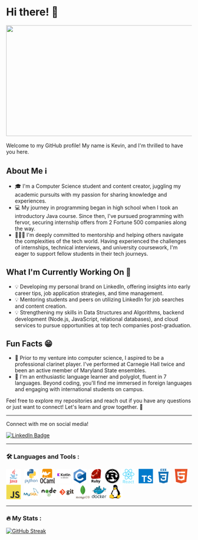 # Hi there! 👋

<div align="center">
  <img src="https://media.giphy.com/media/dWesBcTLavkZuG35MI/giphy.gif" width="600" height="300"/>
</div>

Welcome to my GitHub profile! My name is Kevin, and I'm thrilled to have you here.

## About Me ℹ️

- 🎓 I'm a Computer Science student and content creator, juggling my academic pursuits with my passion for sharing knowledge and experiences.
- 💻 My journey in programming began in high school when I took an introductory Java course. Since then, I've pursued programming with fervor, securing internship offers from 2 Fortune 500 companies along the way.
- 🧑‍🤝‍🧑 I'm deeply committed to mentorship and helping others navigate the complexities of the tech world. Having experienced the challenges of internships, technical interviews, and university coursework, I'm eager to support fellow students in their tech journeys.

## What I'm Currently Working On 🚀

- 💡 Developing my personal brand on LinkedIn, offering insights into early career tips, job application strategies, and time management.
- 💡 Mentoring students and peers on utilizing LinkedIn for job searches and content creation.
- 💡 Strengthening my skills in Data Structures and Algorithms, backend development (Node.js, JavaScript, relational databases), and cloud services to pursue opportunities at top tech companies post-graduation.

## Fun Facts 😁

- 🎵 Prior to my venture into computer science, I aspired to be a professional clarinet player. I've performed at Carnegie Hall twice and been an active member of Maryland State ensembles.
- 💬 I'm an enthusiastic language learner and polyglot, fluent in 7 languages. Beyond coding, you'll find me immersed in foreign languages and engaging with international students on campus.

Feel free to explore my repositories and reach out if you have any questions or just want to connect! Let's learn and grow together. 🌱

---

Connect with me on social media!

<div id="badges">
  <a href="https://www.linkedin.com/in/kevinliao2003/">
    <img src="https://img.shields.io/badge/LinkedIn-blue?style=for-the-badge&logo=linkedin&logoColor=white" alt="LinkedIn Badge"/>
  </a>
</div>

---

### :hammer_and_wrench: Languages and Tools :
<div>
  <img src="https://github.com/devicons/devicon/blob/master/icons/java/java-original-wordmark.svg" title="Java" alt="Java" width="40" height="40"/>&nbsp;
  <img src="https://github.com/devicons/devicon/blob/master/icons/python/python-original-wordmark.svg" title="Python" **alt="Python" width="40" height="40"/>
  <img src="https://github.com/devicons/devicon/blob/master/icons/ocaml/ocaml-original-wordmark.svg" title="OCaml" **alt="OCaml" width="40" height="40"/>
  <img src="https://github.com/devicons/devicon/blob/master/icons/kotlin/kotlin-original-wordmark.svg" title="Kotlin" **alt="Kotlin" width="40" height="40"/>
  <img src="https://github.com/devicons/devicon/blob/master/icons/c/c-original.svg" title="C" **alt="C" width="40" height="40"/>
  <img src="https://github.com/devicons/devicon/blob/master/icons/ruby/ruby-original-wordmark.svg" title="Ruby" **alt="Ruby" width="40" height="40"/>
  <img src="https://github.com/devicons/devicon/blob/master/icons/rust/rust-original.svg" title="Rust" **alt="Rust" width="40" height="40"/>
  <img src="https://github.com/devicons/devicon/blob/master/icons/react/react-original-wordmark.svg" title="React" alt="React" width="40" height="40"/>&nbsp;
  <img src="https://github.com/devicons/devicon/blob/master/icons/typescript/typescript-original.svg" title="TypeScript" alt="TypeScript" width="40" height="40"/>&nbsp;
  <img src="https://github.com/devicons/devicon/blob/master/icons/css3/css3-plain-wordmark.svg"  title="CSS3" alt="CSS" width="40" height="40"/>&nbsp;
  <img src="https://github.com/devicons/devicon/blob/master/icons/html5/html5-original.svg" title="HTML5" alt="HTML" width="40" height="40"/>&nbsp;
  <img src="https://github.com/devicons/devicon/blob/master/icons/javascript/javascript-original.svg" title="JavaScript" alt="JavaScript" width="40" height="40"/>&nbsp;
  <img src="https://github.com/devicons/devicon/blob/master/icons/mysql/mysql-original-wordmark.svg" title="MySQL"  alt="MySQL" width="40" height="40"/>&nbsp;
  <img src="https://github.com/devicons/devicon/blob/master/icons/nodejs/nodejs-original-wordmark.svg" title="NodeJS" alt="NodeJS" width="40" height="40"/>&nbsp;
  <img src="https://github.com/devicons/devicon/blob/master/icons/git/git-original-wordmark.svg" title="Git" **alt="Git" width="40" height="40"/>
  <img src="https://github.com/devicons/devicon/blob/master/icons/mongodb/mongodb-original-wordmark.svg" title="MongoDB" **alt="MongoDB" width="40" height="40"/>
  <img src="https://github.com/devicons/devicon/blob/master/icons/docker/docker-original-wordmark.svg" title="Docker" **alt="Docker" width="40" height="40"/>
  <img src="https://github.com/devicons/devicon/blob/master/icons/linux/linux-original.svg" title="Linux" **alt="Linux" width="40" height="40"/>
</div>

---

### :fire: My Stats :
[![GitHub Streak](http://github-readme-streak-stats.herokuapp.com?user=kevinliao2003&theme=dark&background=000000)](https://git.io/streak-stats)